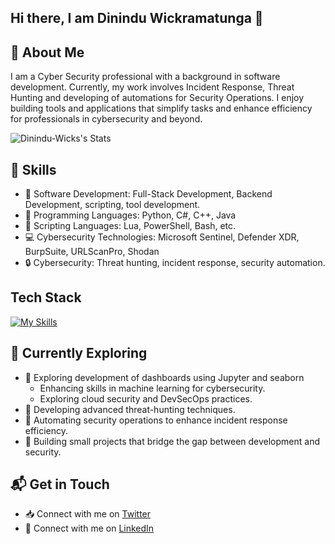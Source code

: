 ## Hi there, I am Dinindu Wickramatunga 👋

## 🚀 About Me

I am a Cyber Security professional with a background in software development. Currently, my work involves Incident Response, Threat Hunting and developing of automations for Security Operations. I enjoy building tools and applications that simplify tasks and enhance efficiency for professionals in cybersecurity and beyond.

![Dinindu-Wicks's Stats](https://github-readme-stats.vercel.app/api?username=Dinindu-Wick&theme=vue-dark&show_icons=true&hide_border=true&count_private=true)

## 🔧 Skills

- 💾 Software Development: Full-Stack Development, Backend Development, scripting, tool development.
- 📔 Programming Languages: Python, C#, C++, Java
- 📝 Scripting Languages: Lua, PowerShell, Bash, etc.
- 💻 Cybersecurity Technologies: Microsoft Sentinel, Defender XDR, BurpSuite, URLScanPro, Shodan
- 🔒 Cybersecurity: Threat hunting, incident response, security automation.

## Tech Stack
[![My Skills](https://skillicons.dev/icons?i=cs,cpp,dotnet,java,py,lua,php,r,visualstudio,vscode,atom,github,unity,ipfs&perline=7)](https://skillicons.dev)

## 🌱 Currently Exploring

- 🚀 Exploring development of dashboards using Jupyter and seaborn
  - Enhancing skills in machine learning for cybersecurity.
  - Exploring cloud security and DevSecOps practices.
- 🎃 Developing advanced threat-hunting techniques.
- 🔧 Automating security operations to enhance incident response efficiency.
- 📐 Building small projects that bridge the gap between development and security.

## 📬 Get in Touch

- 📥 Connect with me on [Twitter](https://twitter.com/DininduWick)
- 📇 Connect with me on [LinkedIn](https://www.linkedin.com/in/dininduwick)



<!--
**Dinindu-Wick/Dinindu-Wick** is a ✨ _special_ ✨ repository because its `README.md` (this file) appears on your GitHub profile.

Here are some ideas to get you started:

- 🔭 I’m currently working on ...
- 🌱 I’m currently learning ...
- 👯 I’m looking to collaborate on ...
- 🤔 I’m looking for help with ...
- 💬 Ask me about ...
- 📫 How to reach me: ...
- 😄 Pronouns: ...
- ⚡ Fun fact: ...
-->
